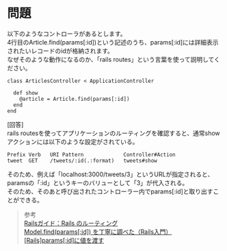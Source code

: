 # 問題  
以下のようなコントローラがあるとします。  
4行目のArticle.find(params[:id])という記述のうち、params[:id]には詳細表示されたいレコードのidが格納されます。  
なぜそのような動作になるのか、「rails routes」という言葉を使って説明してください。

```
class ArticlesController < ApplicationController

  def show
    @article = Article.find(params[:id])
  end
end
```

[回答]  
rails routesを使ってアプリケーションのルーティングを確認すると、通常showアクションには以下のような設定がされている。

```
Prefix Verb   URI Pattern             Controller#Action
tweet  GET    /tweets/:id(.:format)   tweets#show
```
そのため、例えば「localhost:3000/tweets/3」というURLが指定されると、paramsの「:id」というキーのバリューとして「3」が代入される。  
そのため、そのあと呼び出されたコントローラー内でparams[:id]と取り出すことができる。  

> 参考  
[Railsガイド：Rails のルーティング](https://railsguides.jp/routing.html)  
[Model.find(params[:id]) を丁寧に調べた（Rails入門）](https://qiita.com/ryosuketter/items/44005785f47136a83ae1)  
[[Rails]params[:id]に値を渡す](https://qiita.com/yamamoto_shuji/items/8b4d139c6439ec57a9bb)
